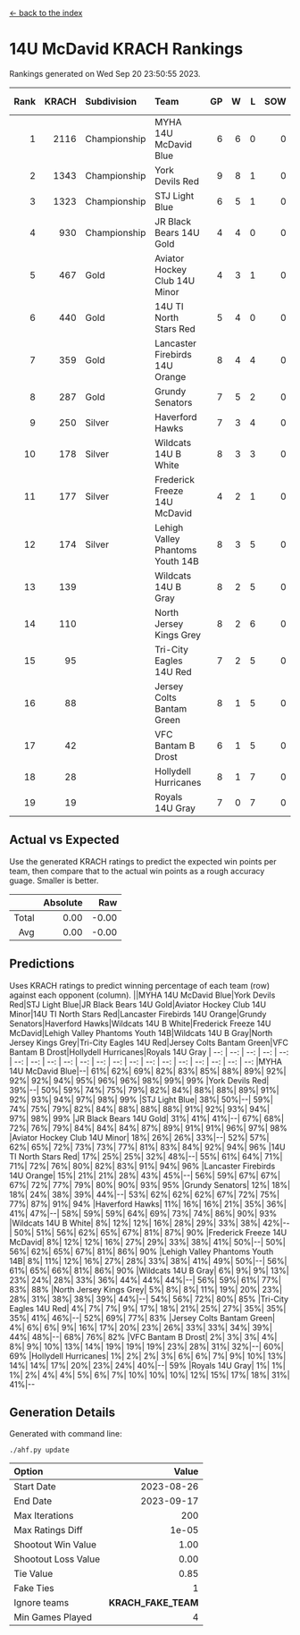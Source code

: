 [<- back to the index](readme.md)
# 14U McDavid KRACH Rankings
Rankings generated on Wed Sep 20 23:50:55 2023.

Rank|KRACH|Subdivision|Team|GP|W|L|SOW|SOL|T|SoS|Exp Wins|Win Diff
---:|---:|:---|:---|---:|---:|---:|---:|---:|---:|---:|---:|---:
1|2116|Championship|MYHA 14U McDavid Blue|6|6|0|0|0|0|268|6.8|-0.0
2|1343|Championship|York Devils Red|9|8|1|0|0|0|379|8.8|-0.0
3|1323|Championship|STJ Light Blue|6|5|1|0|0|0|549|5.8|-0.0
4|930|Championship|JR Black Bears 14U Gold|4|4|0|0|0|0|175|4.9|0.0
5|467|Gold|Aviator Hockey Club 14U Minor|4|3|1|0|0|0|317|3.9|0.0
6|440|Gold|14U TI North Stars Red|5|4|0|0|0|1|137|5.7|0.0
7|359|Gold|Lancaster Firebirds 14U Orange|8|4|4|0|0|0|923|4.8|-0.0
8|287|Gold|Grundy Senators|7|5|2|0|0|0|184|5.9|0.0
9|250|Silver|Haverford Hawks|7|3|4|0|0|0|700|3.8|-0.0
10|178|Silver|Wildcats 14U B White|8|3|3|0|0|2|343|5.6|0.0
11|177|Silver|Frederick Freeze 14U McDavid|4|2|1|0|0|1|148|3.7|0.0
12|174|Silver|Lehigh Valley Phantoms Youth 14B|8|3|5|0|0|0|638|3.8|-0.0
13|139||Wildcats 14U B Gray|8|2|5|0|0|1|552|3.7|0.0
14|110||North Jersey Kings Grey|8|2|6|0|0|0|375|2.9|0.0
15|95||Tri-City Eagles 14U Red|7|2|5|0|0|0|486|2.8|-0.0
16|88||Jersey Colts Bantam Green|8|1|5|0|0|2|321|3.6|0.0
17|42||VFC Bantam B Drost|6|1|5|0|0|0|263|1.9|0.0
18|28||Hollydell Hurricanes|8|1|7|0|0|0|317|1.9|0.0
19|19||Royals 14U Gray|7|0|7|0|0|0|357|0.9|0.0

## Actual vs Expected
Use the generated KRACH ratings to predict the expected win points per team, then compare that to the actual win points as a rough accuracy guage. Smaller is better.

||Absolute|Raw
|---:|---:|---:
|Total|0.00|-0.00
|Avg|0.00|-0.00

## Predictions
Uses KRACH ratings to predict winning percentage of each team (row) against each opponent (column).
||MYHA 14U McDavid Blue|York Devils Red|STJ Light Blue|JR Black Bears 14U Gold|Aviator Hockey Club 14U Minor|14U TI North Stars Red|Lancaster Firebirds 14U Orange|Grundy Senators|Haverford Hawks|Wildcats 14U B White|Frederick Freeze 14U McDavid|Lehigh Valley Phantoms Youth 14B|Wildcats 14U B Gray|North Jersey Kings Grey|Tri-City Eagles 14U Red|Jersey Colts Bantam Green|VFC Bantam B Drost|Hollydell Hurricanes|Royals 14U Gray
| --: | --: | --: | --: | --: | --: | --: | --: | --: | --: | --: | --: | --: | --: | --: | --: | --: | --: | --: | --: 
|MYHA 14U McDavid Blue|--| 61%| 62%| 69%| 82%| 83%| 85%| 88%| 89%| 92%| 92%| 92%| 94%| 95%| 96%| 96%| 98%| 99%| 99%
|York Devils Red| 39%|--| 50%| 59%| 74%| 75%| 79%| 82%| 84%| 88%| 88%| 89%| 91%| 92%| 93%| 94%| 97%| 98%| 99%
|STJ Light Blue| 38%| 50%|--| 59%| 74%| 75%| 79%| 82%| 84%| 88%| 88%| 88%| 91%| 92%| 93%| 94%| 97%| 98%| 99%
|JR Black Bears 14U Gold| 31%| 41%| 41%|--| 67%| 68%| 72%| 76%| 79%| 84%| 84%| 84%| 87%| 89%| 91%| 91%| 96%| 97%| 98%
|Aviator Hockey Club 14U Minor| 18%| 26%| 26%| 33%|--| 52%| 57%| 62%| 65%| 72%| 73%| 73%| 77%| 81%| 83%| 84%| 92%| 94%| 96%
|14U TI North Stars Red| 17%| 25%| 25%| 32%| 48%|--| 55%| 61%| 64%| 71%| 71%| 72%| 76%| 80%| 82%| 83%| 91%| 94%| 96%
|Lancaster Firebirds 14U Orange| 15%| 21%| 21%| 28%| 43%| 45%|--| 56%| 59%| 67%| 67%| 67%| 72%| 77%| 79%| 80%| 90%| 93%| 95%
|Grundy Senators| 12%| 18%| 18%| 24%| 38%| 39%| 44%|--| 53%| 62%| 62%| 62%| 67%| 72%| 75%| 77%| 87%| 91%| 94%
|Haverford Hawks| 11%| 16%| 16%| 21%| 35%| 36%| 41%| 47%|--| 58%| 59%| 59%| 64%| 69%| 73%| 74%| 86%| 90%| 93%
|Wildcats 14U B White|  8%| 12%| 12%| 16%| 28%| 29%| 33%| 38%| 42%|--| 50%| 51%| 56%| 62%| 65%| 67%| 81%| 87%| 90%
|Frederick Freeze 14U McDavid|  8%| 12%| 12%| 16%| 27%| 29%| 33%| 38%| 41%| 50%|--| 50%| 56%| 62%| 65%| 67%| 81%| 86%| 90%
|Lehigh Valley Phantoms Youth 14B|  8%| 11%| 12%| 16%| 27%| 28%| 33%| 38%| 41%| 49%| 50%|--| 56%| 61%| 65%| 66%| 81%| 86%| 90%
|Wildcats 14U B Gray|  6%|  9%|  9%| 13%| 23%| 24%| 28%| 33%| 36%| 44%| 44%| 44%|--| 56%| 59%| 61%| 77%| 83%| 88%
|North Jersey Kings Grey|  5%|  8%|  8%| 11%| 19%| 20%| 23%| 28%| 31%| 38%| 38%| 39%| 44%|--| 54%| 56%| 72%| 80%| 85%
|Tri-City Eagles 14U Red|  4%|  7%|  7%|  9%| 17%| 18%| 21%| 25%| 27%| 35%| 35%| 35%| 41%| 46%|--| 52%| 69%| 77%| 83%
|Jersey Colts Bantam Green|  4%|  6%|  6%|  9%| 16%| 17%| 20%| 23%| 26%| 33%| 33%| 34%| 39%| 44%| 48%|--| 68%| 76%| 82%
|VFC Bantam B Drost|  2%|  3%|  3%|  4%|  8%|  9%| 10%| 13%| 14%| 19%| 19%| 19%| 23%| 28%| 31%| 32%|--| 60%| 69%
|Hollydell Hurricanes|  1%|  2%|  2%|  3%|  6%|  6%|  7%|  9%| 10%| 13%| 14%| 14%| 17%| 20%| 23%| 24%| 40%|--| 59%
|Royals 14U Gray|  1%|  1%|  1%|  2%|  4%|  4%|  5%|  6%|  7%| 10%| 10%| 10%| 12%| 15%| 17%| 18%| 31%| 41%|--

## Generation Details

Generated with command line:
```
./ahf.py update
```

| Option | Value |
| :----- | ----: |
| Start Date | 2023-08-26 |
| End Date | 2023-09-17 |
| Max Iterations | 200 |
| Max Ratings Diff | 1e-05 |
| Shootout Win Value | 1.00 |
| Shootout Loss Value | 0.00 |
| Tie Value | 0.85 |
| Fake Ties | 1 |
| Ignore teams | __KRACH_FAKE_TEAM__ |
| Min Games Played | 4 |

